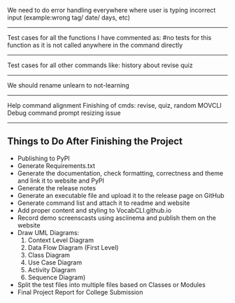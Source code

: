 We need to do error handling everywhere where user is typing incorrect input (example:wrong tag/ date/ days, etc)

---

Test cases for all the functions I have commented as:
#no tests for this function as it is not called anywhere in the command directly

---

Test cases for all other commands like:
history
about
revise
quiz

---

We should rename unlearn to not-learning


---

Help command alignment
Finishing of cmds: revise, quiz, random
MOVCLI 
Debug command prompt resizing issue 

---

## Things to Do After Finishing the Project

- Publishing to PyPI
- Generate Requirements.txt
- Generate the documentation, check formatting, correctness and theme and link it to website and PyPI
- Generate the release notes
- Generate an executable file and upload it to the release page on GitHub
- Generate command list and attach it to readme and website
- Add proper content and styling to VocabCLI.github.io
- Record demo screenscasts using asciinema and publish them on the website
- Draw UML Diagrams:
  1. Context Level Diagram
  2. Data Flow Diagram (First Level)
  3. Class Diagram
  4. Use Case Diagram
  5. Activity Diagram
  6. Sequence Diagram)
- Split the test files into multiple files based on Classes or Modules
- Final Project Report for College Submission

